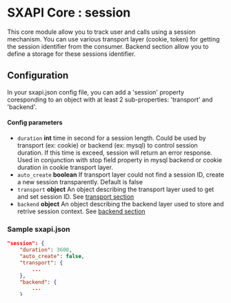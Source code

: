 # SXAPI Core : session

This core module allow you to track user and calls using a session mechanism. You can use various transport layer (cookie, token) for getting the session identifier from the consumer. Backend section allow you to define a storage for these sessions identifier.

## Configuration

In your sxapi.json config file, you can add a 'session' property coresponding to an object with at least 2 sub-properties: 'transport' and 'backend'. 

#### **Config parameters**

-   `duration` **int** time in second for a session length. Could be used by transport (ex: cookie) or backend (ex: mysql) to control session duration. If this time is exceed, session will return an error response. Used in conjunction with stop field property in mysql backend or cookie duration in cookie transport layer.
-   `auto_create` **boolean** If transport layer could not find a session ID, create a new session transparently. Default is false
-   `transport` **object** An object describing the transport layer used to get and set session ID. See [transport section](#transport-layer)
-   `backend` **object** An object describing the backend layer used to store and retrive session context. See [backend section](#backend-layer)

### **Sample sxapi.json**

```json
"session": {
    "duration": 3600,
    "auto_create": false,
    "transport": {
        ...
    },
    "backend": {
        ...
    }
}
```

## Transport layer

In you 'transport' section, you must have a property named 'type' and coresponding to a supported type. Actualy supported types are 'token' or 'cookie'.

### transport using 'token'

Token transport allow you to get the session ID by reading the session ID from an http param. You can call you api's endpoint using `?token=xxx` and this session transport layer will be able to get the `xxx` session ID and pass it to the configured backend to find the coresponding session.

#### **Config parameters**

-   `type` **string** Must be 'token' for this transport layer
-   `param` **string** Name of the http param to read. Default is 'token'

### **Sample sxapi.json**

```json
"session": {
    "transport": {
        "type": "token",
        "param": "sid"
    }
}
```

### transport using 'cookie'

Cookie transport allow you to get the session ID by reading the session ID from an http cookie. You can call you api's endpoint using a browser cookie and this session transport layer will be able to get the session ID and pass it to the configured backend to find the coresponding session.

#### **Config parameters**

-   `cookie_name` **string** name of the cookie to find or define. Default is 'sxapi-sess'
-   `cookie_options` **object** option used for creation a cookie. [See cookies documentation](https://github.com/pillarjs/cookies#cookiesset-name--value---options--)

### **Sample sxapi.json**

```json
"session": {
    "transport": {
        "type": "cookie",
        "cookie_name": "sxapi-sess",
        "cookie_options" : {...}
    }
}
```


## Backend layer

In you 'backend' section, you must have a property named 'type' and coresponding to a supported type. Actualy supported type is 'mysql'.

### backend using 'mysql'

mysql backend 

#### **Config parameters**

-   `type` **string** Must be 'mysql' for this backend layer
-   `resource` **string** ID of the mysql resource [see resource for configuration](../resources/README.md).
-   `table` **string** table name used for session storage
-   `sid_field` **string** name of the field containing the session ID
-   `id_field` **string** name of the field containing the table ID
-   `fields` **object** an object with special field list
  -   `ip` **string** name of the field containing the session IP
  -   `start` **string** name of the field containing the session start time
  -   `stop` **string** name of the field containing the session end time (defined with duration and used for expiration control)

### **Sample sxapi.json**

```json
"session": {
    "backend": {
        "type": "mysql",
        "resource": "mysql-sample",
        "table": "sessions",
        "sid_field": "token_sess",
        "id_field": "id_sess",
        "fields": {
            "ip": "ip_sess",
            "start": "start_sess",
            "stop": "stop_sess"
        }
    }
}
```




